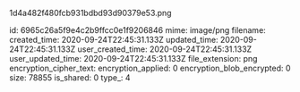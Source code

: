 1d4a482f480fcb931bdbd93d90379e53.png

id: 6965c26a5f9e4c2b9ffcc0e1f9206846
mime: image/png
filename: 
created_time: 2020-09-24T22:45:31.133Z
updated_time: 2020-09-24T22:45:31.133Z
user_created_time: 2020-09-24T22:45:31.133Z
user_updated_time: 2020-09-24T22:45:31.133Z
file_extension: png
encryption_cipher_text: 
encryption_applied: 0
encryption_blob_encrypted: 0
size: 78855
is_shared: 0
type_: 4